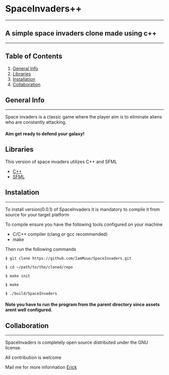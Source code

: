 # SpaceInvaders++
***
## A simple space invaders clone made using c++
***

## Table of Contents
1. [General Info](#general-info)
2. [Libraries](#libraries)
3. [Installation](#installation)
4. [Collaboration](#collaboration)

## General Info
***
Space invaders is a classic game where the player aim is to eliminate aliens who are constantly attacking.

#### Aim get ready to defend your galaxy!

## Libraries
This version of space invaders utilizes C++ and SFML

* [C++](https://isocpp.org/)
* [SFML](https://www.sfml-dev.org/)

## Instalation
***
To install version(0.0.1) of SpaceInvaders it is mandatory to compile it from source for your   target platform

To compile ensure you have the following tools configured on your machine

* C/C++ compiler (clang or gcc recommended)
* make

Then run the following commands

```
$ git clone https://github.com/IamMuuo/SpaceInvaders.git

$ cd ~/path/to/the/cloned/repo

$ make init

$ make

$ ./build/SpaceInvaders

```

#### Note you have to run the program from the parent directory since assets arent well configured.

## Collaboration
***
SpaceInvaders is completely open source distributed under the GNU license.

All contribution is welcome

Mail me for more information
[Erick](mailto:hearteric57@gmail.com)

